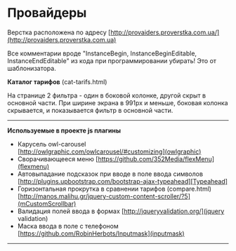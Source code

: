 Провайдеры
================

Верстка расположена по адресу [http://provaiders.proverstka.com.ua/](http://provaiders.proverstka.com.ua)

Все комментарии вроде "InstanceBegin, InstanceBeginEditable, InstanceEndEditable" из кода при программировании убирать! Это от шаблонизатора.


**Каталог тарифов** (cat-tarifs.html)

На странице 2 фильтра - один в боковой колонке, другой скрыт в основной части. При ширине экрана в 991px и меньше, боковая колонка скрывается, и показывается фильтр в основной части.

---------------------------------------------------------
__Используемые в проекте js плагины__
* Карусель owl-carousel [http://owlgraphic.com/owlcarousel/#customizing](owlgraphic)
* Сворачивающееся меню [https://github.com/352Media/flexMenu](flexmenu)
* Автовыпадание подсказок при вводе в поле ввода символов [http://plugins.upbootstrap.com/bootstrap-ajax-typeahead][Typeahead]
* Горизонтальная прокрутка в сравнении тарифов (compare.html) [http://manos.malihu.gr/jquery-custom-content-scroller/?5](mCustomScrollbar)
* Валидация полей ввода в формах [http://jqueryvalidation.org/](jquery validation)
* Маска ввода в поле с телефоном [https://github.com/RobinHerbots/Inputmask](inputmask)

---------------------------------------------------------
